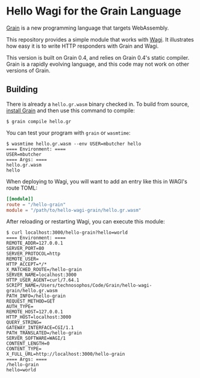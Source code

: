 # Hello Wagi for the Grain Language

[Grain](https://grain-lang.org) is a new programming language that targets WebAssembly.

This repository provides a simple module that works with [Wagi](https://github.com/deislabs/wagi).
It illustrates how easy it is to write HTTP responders with Grain and Wagi.

This version is built on Grain 0.4, and relies on Grain 0.4's static compiler.
Grain is a rapidly evolving language, and this code may not work on other versions of Grain.

## Building

There is already a `hello.gr.wasm` binary checked in.
To build from source, [install Grain](https://grain-lang.org/docs/getting_grain)
and then use this command to compile:

```console
$ grain compile hello.gr
```

You can test your program with `grain` or `wasmtime`:

```console
$ wasmtime hello.gr.wasm --env USER=mbutcher hello
==== Environment: ====
USER=mbutcher
==== Args: ====
hello.gr.wasm
hello
```

When deploying to Wagi, you will want to add an entry like this in WAGI's route TOML:

```toml
[[module]]
route = "/hello-grain"
module = "/path/to/hello-wagi-grain/hello.gr.wasm"

```

After reloading or restarting Wagi, you can execute this module:

```
$ curl localhost:3000/hello-grain?hello=world
==== Environment: ====
REMOTE_ADDR=127.0.0.1
SERVER_PORT=80
SERVER_PROTOCOL=http
REMOTE_USER=
HTTP_ACCEPT=*/*
X_MATCHED_ROUTE=/hello-grain
SERVER_NAME=localhost:3000
HTTP_USER_AGENT=curl/7.64.1
SCRIPT_NAME=/Users/technosophos/Code/Grain/hello-wagi-grain/hello.gr.wasm
PATH_INFO=/hello-grain
REQUEST_METHOD=GET
AUTH_TYPE=
REMOTE_HOST=127.0.0.1
HTTP_HOST=localhost:3000
QUERY_STRING=
GATEWAY_INTERFACE=CGI/1.1
PATH_TRANSLATED=/hello-grain
SERVER_SOFTWARE=WAGI/1
CONTENT_LENGTH=0
CONTENT_TYPE=
X_FULL_URL=http://localhost:3000/hello-grain
==== Args: ====
/hello-grain
hello=world
```
